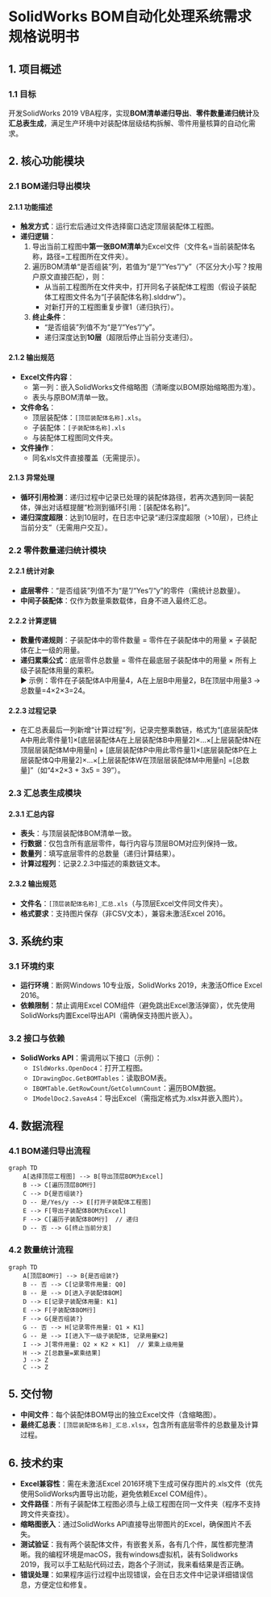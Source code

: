 # SolidWorks BOM自动化处理系统需求规格说明书  


## 1. 项目概述  

### 1.1 目标  

开发SolidWorks 2019 VBA程序，实现**BOM清单递归导出**、**零件数量递归统计**及**汇总表生成**，满足生产环境中对装配体层级结构拆解、零件用量核算的自动化需求。  


## 2. 核心功能模块  

### 2.1 BOM递归导出模块  

#### 2.1.1 功能描述  

- **触发方式**：运行宏后通过文件选择窗口选定顶层装配体工程图。  
- **递归逻辑**：  
  1. 导出当前工程图中**第一张BOM清单**为Excel文件（文件名=当前装配体名称，路径=工程图所在文件夹）。  
  2. 遍历BOM清单“是否组装”列，若值为“是”/“Yes”/“y”（不区分大小写？按用户原文直接匹配），则：  
     - 从当前工程图所在文件夹中，打开同名子装配体工程图（假设子装配体工程图文件名为“[子装配体名称].slddrw”）。  
     - 对新打开的工程图重复步骤1（递归执行）。  
  3. **终止条件**：  
     - “是否组装”列值不为“是”/“Yes”/“y”。  
     - 递归深度达到**10层**（超限后停止当前分支递归）。  


#### 2.1.2 输出规范  

- **Excel文件内容**：  
  - 第一列：嵌入SolidWorks文件缩略图（清晰度以BOM原始缩略图为准）。  
  - 表头与原BOM清单一致。  
- **文件命名**：  
  - 顶层装配体：`[顶层装配体名称].xls`。  
  - 子装配体：`[子装配体名称].xls`
  - 与装配体工程图同文件夹。  
- **文件操作**：  
  - 同名xls文件直接覆盖（无需提示）。  


#### 2.1.3 异常处理  

- **循环引用检测**：递归过程中记录已处理的装配体路径，若再次遇到同一装配体，弹出对话框提醒“检测到循环引用：[装配体名称]”。  
- **递归深度超限**：达到10层时，在日志中记录“递归深度超限（>10层），已终止当前分支”（无需用户交互）。  


### 2.2 零件数量递归统计模块  

#### 2.2.1 统计对象  

- **底层零件**：“是否组装”列值不为“是”/“Yes”/“y”的零件（需统计总数量）。  
- **中间子装配体**：仅作为数量乘数载体，自身不进入最终汇总。  


#### 2.2.2 计算逻辑  

- **数量传递规则**：子装配体中的零件数量 = 零件在子装配体中的用量 × 子装配体在上一级的用量。  
- **递归累乘公式**：底层零件总数量 = 零件在最底层子装配体中的用量 × 所有上级子装配体用量的乘积。  
  ▶ 示例：零件在子装配体A中用量4，A在上层B中用量2，B在顶层中用量3 → 总数量=4×2×3=24。  


#### 2.2.3 过程记录  

- 在汇总表最后一列新增“计算过程”列，记录完整乘数链，格式为“[底层装配体A中用此零件量1]×[底层装配体A在上层装配体B中用量2]×...×[上层装配体N在顶层层装配体M中用量n] + [底层装配体P中用此零件量1]×[底层装配体P在上层装配体Q中用量2]×...×[上层装配体W在顶层层装配体M中用量n] =[总数量]”（如“4×2×3 + 3x5 = 39”）。  


### 2.3 汇总表生成模块  

#### 2.3.1 汇总内容  

- **表头**：与顶层装配体BOM清单一致。  
- **行数据**：仅包含所有底层零件，每行内容与顶层BOM对应列保持一致。  
- **数量列**：填写底层零件的总数量（递归计算结果）。  
- **计算过程列**：记录2.2.3中描述的乘数链文本。  


#### 2.3.2 输出规范  

- **文件名**：`[顶层装配体名称]_汇总.xls`（与顶层Excel文件同文件夹）。  
- **格式要求**：支持图片保存（非CSV文本），兼容未激活Excel 2016。  


## 3. 系统约束  

### 3.1 环境约束  

- **运行环境**：断网Windows 10专业版，SolidWorks 2019，未激活Office Excel 2016。  
- **依赖限制**：禁止调用Excel COM组件（避免跳出Excel激活弹窗），优先使用SolidWorks内置Excel导出API（需确保支持图片嵌入）。  


### 3.2 接口与依赖  

- **SolidWorks API**：需调用以下接口（示例）：  
  - `ISldWorks.OpenDoc4`：打开工程图。  
  - `IDrawingDoc.GetBOMTables`：读取BOM表。  
  - `IBOMTable.GetRowCount`/`GetColumnCount`：遍历BOM数据。  
  - `IModelDoc2.SaveAs4`：导出Excel（需指定格式为.xlsx并嵌入图片）。  


## 4. 数据流程  

### 4.1 BOM递归导出流程  

```mermaid
graph TD
    A[选择顶层工程图] --> B[导出顶层BOM为Excel]
    B --> C[遍历顶层BOM行]
    C --> D{是否组装?}
    D -- 是/Yes/y --> E[打开子装配体工程图]
    E --> F[导出子装配体BOM为Excel]
    F --> C[遍历子装配体BOM行]  // 递归
    D -- 否 --> G[终止当前分支]
```


### 4.2 数量统计流程  

```mermaid
graph TD
    A[顶层BOM行] --> B{是否组装?}
    B -- 否 --> C[记录零件用量: Q0]
    B -- 是 --> D[进入子装配体BOM]
    D --> E[记录子装配体用量: K1]
    E --> F[子装配体BOM行]
    F --> G{是否组装?}
    G -- 否 --> H[记录零件用量: Q1 × K1]
    G -- 是 --> I[进入下一级子装配体, 记录用量K2]
    I --> J[零件用量: Q2 × K2 × K1]  // 累乘上级用量
    H --> Z[总数量=累乘结果]
    J --> Z
    C --> Z
```


## 5. 交付物  

- **中间文件**：每个装配体BOM导出的独立Excel文件（含缩略图）。  
- **最终汇总表**：`[顶层装配体名称]_汇总.xlsx`，包含所有底层零件的总数量及计算过程。  


## 6. 技术约束  

- **Excel兼容性**：需在未激活Excel 2016环境下生成可保存图片的.xls文件（优先使用SolidWorks内置导出功能，避免依赖Excel COM组件）。  
- **文件路径**：所有子装配体工程图必须与上级工程图在同一文件夹（程序不支持跨文件夹查找）。  
- **缩略图嵌入**：通过SolidWorks API直接导出带图片的Excel，确保图片不丢失。  
- **测试验证**：我有两个装配体文件，有嵌套关系，各有几个件，属性都完整清晰。我的编程环境是macOS，我有windows虚拟机，装有Solidworks 2019，我可以手工粘贴代码过去，跑各个子测试，我来看结果是否正确。  
- **错误处理**：如果程序运行过程中出现错误，会在日志文件中记录详细错误信息，方便定位和修复。  